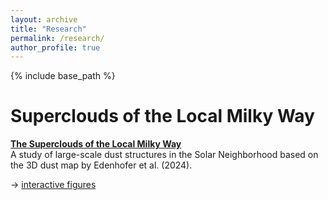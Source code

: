 ```yaml
---
layout: archive
title: "Research"
permalink: /research/
author_profile: true
---
```


{% include base_path %}

Superclouds of the Local Milky Way
======

**[The Superclouds of the Local Milky Way ](https://lillykormann.github.io/superclouds_figures/)**  
A study of large-scale dust structures in the Solar Neighborhood based on the 3D dust map by Edenhofer et al. (2024).

→ [interactive figures](https://lillykormann.github.io/superclouds_figures/)
